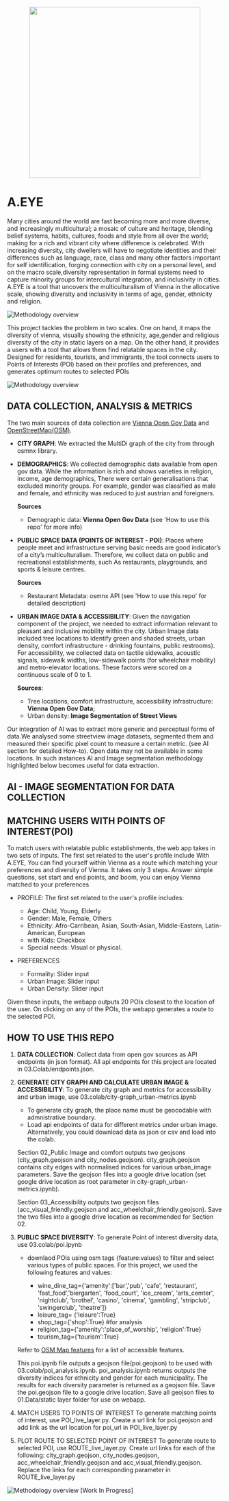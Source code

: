 <p align="center"><img src='./assets/AEye.gif' width=400 height=400 ></p>

# **A.EYE**

Many cities around the world are fast becoming more and more diverse, and increasingly multicultural;  a mosaic of culture and heritage, blending belief systems, habits, cultures, foods and style from all over the world; making for a rich and vibrant city where difference is celebrated. With increasing diversity, city dwellers will have to negotiate identities and their differences such as language, race, class and many other factors important for self identification, forging connection with city on a personal level, and on the macro scale,diversity representation in formal systems need to capture minority groups for intercultural integration, and inclusivity in cities. A.EYE is a tool that uncovers the multiculturalism of Vienna in the allocative scale, showing diversity and inclusivity in terms of age, gender, ethnicity and religion.


![Methodology overview](/assets/Solutions.png)

This project tackles the problem in two scales. One on hand, it maps the diversity of vienna, visually showing the ethnicity, age,gender and religious diversity of the city in static layers on a map. On the other hand, it provides a users with a tool that allows them find relatable spaces in the city. Designed for residents, tourists, and immigrants, the tool connects users to Points of Interests (POI) based on their profiles and preferences, and generates optimum routes to selected POIs


![Methodology overview](/assets/Methodology.png)


## **DATA COLLECTION, ANALYSIS & METRICS**
The two main sources of data collection are [Vienna Open Gov Data](https://www.data.gv.at/suche/?searchterm=&searchin=data&publisherFilter[]=Stadt+Wien&publisherFilter_sub[]=Stadt+Wien) and [OpenStreetMap(OSM)](https://www.openstreetmap.org/#map=18/6.45722/3.38499). 

- **CITY GRAPH**: We extracted the MultiDi graph of the city from through osmnx library. 

- **DEMOGRAPHICS**: We collected demographic data available from open gov data. While the information is rich and shows varieties in religion, income, age demographics, There were certain generalisations that excluded minority groups. For example, gender was classified as male and female, and ethnicity was reduced to just austrian and foreigners. 

    **Sources**
    - Demographic data: **Vienna Open Gov Data** (see 'How to use this repo' for more info)

- **PUBLIC SPACE DATA (POINTS OF INTEREST - POI)**: Places where people meet and infrastructure serving basic needs are good indicator’s of a city’s multiculturalism. Therefore, we collect data on public and recreational establishments, such As restaurants, playgrounds, and sports & leisure centres. 

    **Sources**
    - Restaurant Metadata: osmnx API (see 'How to use this repo' for detailed description)

- **URBAN IMAGE DATA & ACCESSIBILITY**: Given the navigation component of the project, we needed to extract information relevant to pleasant and inclusive mobility within the city. Urban Image data included tree locations to identify green and shaded streets, urban density, comfort infrastructure - drinking fountains, public restrooms).
For accessibility, we collected data on tactile sidewalks, acoustic signals, sidewalk widths, low-sidewalk points (for wheelchair mobility) and metro-elevator locations. These factors were scored on a continuous scale of 0 to 1.

    **Sources**:
    - Tree locations, comfort infrastructure, accessibility infrastructure: **Vienna Open Gov Data**;
    - Urban density: **Image Segmentation of Street Views**

Our integration of AI was to extract more generic and perceptual forms of data.We analysed some streetview image datasets, segmented them and measured their specific pixel count to measure a certain metric. (see AI section for detailed How-to). Open data may not be available in some locations. In such instances AI and Image segmentation methodology highlighted below becomes useful for data extraction. 

## AI - IMAGE SEGMENTATION FOR DATA COLLECTION 

## MATCHING USERS WITH POINTS OF INTEREST(POI)
To match users with relatable public establishments, the web app takes in two sets of inputs. The first set related to the user's profile include With A.EYE, You can find yourself within Vienna as a route which matching your preferences and diversity of Vienna. It takes only 3 steps. Answer simple questions, set start and end points, and boom, you can enjoy Vienna matched to your preferences
- PROFILE: The first set related to the user's profile includes:
    - Age: Child, Young, Elderly
    - Gender: Male, Female, Others
    - Ethnicity: Afro-Carribean, Asian, South-Asian, Middle-Eastern, Latin-American, European
    - with Kids: Checkbox
    - Special needs: Visual or physical.

- PREFERENCES
    - Formality: Slider input
    - Urban Image: Slider input
    - Urban Density: Slider input

Given these inputs, the webapp outputs 20 POIs closest to the location of the user. On clicking on any of the POIs, the webapp generates a route to the selected POI. 

## HOW TO USE THIS REPO

1. **DATA COLLECTION**: Collect data from open gov sources as API endpoints (in json format). All api endpoints for this project are located in 03.Colab/endpoints.json.

2. **GENERATE CITY GRAPH AND CALCULATE URBAN IMAGE & ACCESSIBILITY**: To generate city graph and metrics for accessibility and urban image, use 03.colab/city-graph_urban-metrics.ipynb
    - To generate city graph, the place name must be geocodable with admnistrative boundary. 
    - Load api endpoints of data for different metrics under urban image. Alternatively, you could download data as json or csv and load into the colab. 

    Section 02_Public Image and comfort outputs two geojsons (city_graph.geojson and city_nodes.geojson). city_graph.geojson contains city edges with normalised indices for various urban_image parameters. Save the geojson files into a google drive location (set google drive location as root parameter in city-graph_urban-metrics.ipynb).

    Section 03_Accessibility outputs two geojson files (acc_visual_friendly.geojson and acc_wheelchair_friendly.geojson). Save the two files into a google drive location as recommended for Section 02.

3. **PUBLIC SPACE DIVERSITY**: To generate Point of interest diversity data, use 03.colab/poi.ipynb
    - downlaod POIs using osm tags {feature:values} to filter and select various types of public spaces. For this project, we used the following features and values:

        - wine_dine_tag={'amenity':['bar','pub', 'cafe', 'restaurant', 'fast_food','biergarten', 'food_court', 'ice_cream', 'arts_cemter', 'nightclub', 'brothel', 'casino', 'cinema', 'gambling', 'stripclub', 'swingerclub', 'theatre']}
        - leisure_tag= {'leisure':True}
        - shop_tag={'shop':True} #for analysis
        - religion_tag={'amenity':'place_of_worship', 'religion':True}
        - tourism_tag={'tourism':True}
   
    Refer to [OSM Map features](https://wiki.openstreetmap.org/wiki/Map_features) for a list of accessible features.

    This poi.ipynb file outputs a geojson file(poi.geojson) to be used with 03.colab/poi_analysis.ipynb. poi_analysis.ipynb returns outputs the diversity indices for ethnicity and gender for each municipality. The results for each diversity parameter is returned as a geojson file. Save the poi.geojson file to a google drive location. Save all geojson files to 01.Data/static layer folder for use on webapp.

4. MATCH USERS TO POINTS OF INTEREST
To generate matching points of interest, use POI_live_layer.py. Create a url link for poi.geojson and add link as the url location for poi_url in POI_live_layer.py

5. PLOT ROUTE TO SELECTED POINT OF INTEREST
To generate route to selected POI, use ROUTE_live_layer.py. Create url links  for each of the following: city_graph.geojson, city_nodes.geojson, acc_wheelchair_friendly.geojson and acc_visual_friendly.geojson. Replace the links for each corresponding parameter in ROUTE_live_layer.py

![Methodology overview](/assets/Diversity.png)
[Work In Progress]